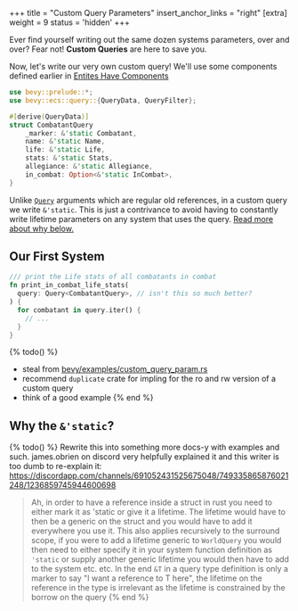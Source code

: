 +++
title = "Custom Query Parameters"
insert_anchor_links = "right"
[extra]
weight = 9
status = 'hidden'
+++


Ever find yourself writing out the same dozen systems parameters, over and over? Fear not! **Custom Queries** are here to save you.

Now, let's write our very own custom query! We'll use some components defined earlier in [Entites Have Components](../entities-components#defining-components)

```rs
use bevy::prelude::*;
use bevy::ecs::query::{QueryData, QueryFilter};

#[derive(QueryData)]
struct CombatantQuery
    _marker: &'static Combatant,
    name: &'static Name,
    life: &'static Life,
    stats: &'static Stats,
    allegiance: &'static Allegiance,
    in_combat: Option<&'static InCombat>,
}
```

Unlike [`Query`](../systems-queries) arguments which are regular old references, in a custom query we write `&'static`. This is just a contrivance to avoid having to constantly write lifetime parameters on any system that uses the query. [Read more about why below.](#why-the-static)

## Our First System

```rs
/// print the Life stats of all combatants in combat
fn print_in_combat_life_stats(
  query: Query<CombatantQuery>, // isn't this so much better?
) {
  for combatant in query.iter() {
    // ...
  }
}
```

{% todo() %}
* steal from [bevy/examples/custom_query_param.rs](https://github.com/bevyengine/bevy/blob/main/examples/ecs/custom_query_param.rs)
* recommend `duplicate` crate for impling for the ro and rw version of a custom query
* think of a good example
{% end %}

## Why the `&'static`?

{% todo() %}
Rewrite this into something more docs-y with examples and such. james.obrien on discord very helpfully explained it and this writer is too dumb to re-explain it: https://discordapp.com/channels/691052431525675048/749335865876021248/1236859745944600698

> Ah, in order to have a reference inside a struct in rust you need to either mark it as 'static or give it a lifetime. The  lifetime would have to then be a generic on the struct and you would have to add it everywhere you use it.
> This also applies recursively to the surround scope, if you were to add a lifetime generic to `WorldQuery` you would then need to either specify it in your system function definition as `'static` or supply another generic lifetime you would then have to add to the system etc. etc.
> In the end `&T` in a query type definition is only a marker to say "I want a reference to T here", the lifetime on the reference in the type is irrelevant as the lifetime is constrained by the borrow on the query
{% end %}
